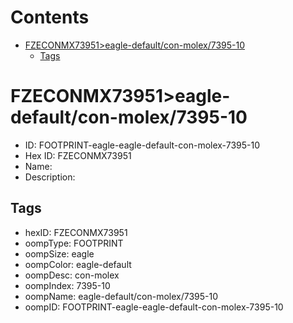 



Contents
========

* [FZECONMX73951>eagle-default/con-molex/7395-10](#fzeconmx73951eagle-defaultcon-molex7395-10)
	* [Tags](#tags)

# FZECONMX73951>eagle-default/con-molex/7395-10

- ID: FOOTPRINT-eagle-eagle-default-con-molex-7395-10
- Hex ID: FZECONMX73951
- Name: 
- Description: 

## Tags

- hexID: FZECONMX73951
- oompType: FOOTPRINT
- oompSize: eagle
- oompColor: eagle-default
- oompDesc: con-molex
- oompIndex: 7395-10
- oompName: eagle-default/con-molex/7395-10
- oompID: FOOTPRINT-eagle-eagle-default-con-molex-7395-10
